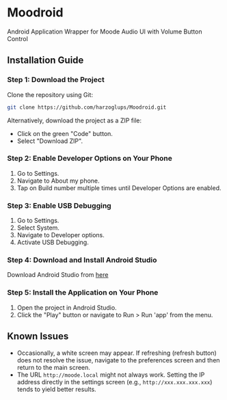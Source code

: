 # Moodroid
Android Application Wrapper for Moode Audio UI with Volume Button Control

## Installation Guide

### Step 1: Download the Project

Clone the repository using Git:
```bash
git clone https://github.com/harzoglups/Moodroid.git
```

Alternatively, download the project as a ZIP file:

* Click on the green "Code" button.
* Select "Download ZIP".

### Step 2: Enable Developer Options on Your Phone

1. Go to Settings.
2. Navigate to About my phone.
3. Tap on Build number multiple times until Developer Options are enabled.

### Step 3: Enable USB Debugging

1. Go to Settings.
2. Select System.
3. Navigate to Developer options.
4. Activate USB Debugging.

### Step 4: Download and Install Android Studio

Download Android Studio from [here](https://developer.android.com/studio)

### Step 5: Install the Application on Your Phone

1. Open the project in Android Studio.
2. Click the "Play" button or navigate to Run > Run 'app' from the menu.

## Known Issues

* Occasionally, a white screen may appear. If refreshing (refresh button) does not resolve the issue, navigate to the preferences screen and then return to the main screen.
* The URL `http://moode.local` might not always work. Setting the IP address directly in the settings screen (e.g., `http://xxx.xxx.xxx.xxx`) tends to yield better results.
